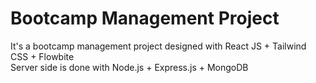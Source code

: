 # Bootcamp Management Project

It's a bootcamp management project designed with React JS + Tailwind CSS + Flowbite  
Server side is done with Node.js + Express.js + MongoDB
